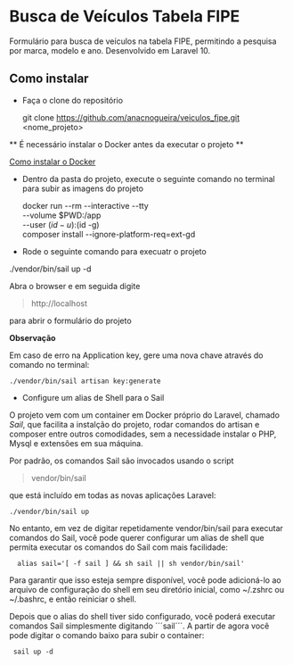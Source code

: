 # Busca de Veículos Tabela FIPE

Formulário para busca de veículos na tabela FIPE, permitindo a pesquisa por marca, modelo e ano. Desenvolvido em Laravel 10.

## Como instalar

-   Faça o clone do repositório

    git clone https://github.com/anacnogueira/veiculos_fipe.git <nome_projeto>

** É necessário instalar o Docker antes da executar o projeto **

[Como instalar o Docker](https://docs.docker.com/engine/install/)

-   Dentro da pasta do projeto, execute o seguinte comando no terminal para subir as imagens do projeto

    docker run --rm --interactive --tty \
     --volume $PWD:/app \
    --user $(id -u):$(id -g) \
     composer install --ignore-platform-req=ext-gd

-   Rode o seguinte comando para execuatr o projeto

./vendor/bin/sail up -d

Abra o browser e em seguida digite

> http://localhost

para abrir o formulário do projeto

**Observação**

Em caso de erro na Application key, gere uma nova chave através do comando no terminal:

    ./vendor/bin/sail artisan key:generate

-   Configure um alias de Shell para o Sail

O projeto vem com um container em Docker próprio do Laravel, chamado _Sail_, que facilita a instalção do projeto, rodar comandos do artisan e composer entre outros comodidades, sem a necessidade instalar o PHP, Mysql e extensões em sua máquina.

Por padrão, os comandos Sail são invocados usando o script

> vendor/bin/sail

que está incluído em todas as novas aplicações Laravel:

    ./vendor/bin/sail up

No entanto, em vez de digitar repetidamente vendor/bin/sail para executar comandos do Sail, você pode querer configurar um alias de shell que permita executar os comandos do Sail com mais facilidade:

      alias sail='[ -f sail ] && sh sail || sh vendor/bin/sail'

Para garantir que isso esteja sempre disponível, você pode adicioná-lo ao arquivo de configuração do shell em seu diretório inicial, como ~/.zshrc ou ~/.bashrc, e então reiniciar o shell.

Depois que o alias do shell tiver sido configurado, você poderá executar comandos Sail simplesmente digitando ´´´sail´´´. A partir de agora você pode digitar o comando baixo para subir o container:

     sail up -d
